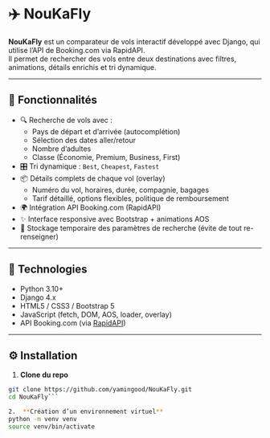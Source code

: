 # ✈️ NouKaFly

**NouKaFly** est un comparateur de vols interactif développé avec Django, qui utilise l’API de Booking.com via RapidAPI.  
Il permet de rechercher des vols entre deux destinations avec filtres, animations, détails enrichis et tri dynamique.

---

## 🚀 Fonctionnalités

- 🔍 Recherche de vols avec :
  - Pays de départ et d’arrivée (autocomplétion)
  - Sélection des dates aller/retour
  - Nombre d’adultes
  - Classe (Économie, Premium, Business, First)
- 🎛 Tri dynamique : `Best`, `Cheapest`, `Fastest`
- 📦 Détails complets de chaque vol (overlay)
  - Numéro du vol, horaires, durée, compagnie, bagages
  - Tarif détaillé, options flexibles, politique de remboursement
- 🌍 Intégration API Booking.com (RapidAPI)
- ✨ Interface responsive avec Bootstrap + animations AOS
- 🧠 Stockage temporaire des paramètres de recherche (évite de tout re-renseigner)

---

## 🧰 Technologies

- Python 3.10+  
- Django 4.x  
- HTML5 / CSS3 / Bootstrap 5  
- JavaScript (fetch, DOM, AOS, loader, overlay)
- API Booking.com (via [RapidAPI](https://rapidapi.com/DataCrawler/api/booking-com15/))

---

## ⚙️ Installation

1. **Clone du repo**
```bash
git clone https://github.com/yamingood/NouKaFly.git
cd NouKaFly```

2.	**Création d’un environnement virtuel**
python -m venv venv
source venv/bin/activate

